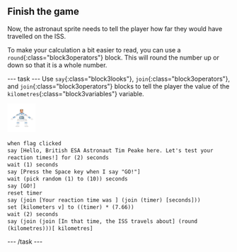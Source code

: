 ## Finish the game

Now, the astronaut sprite needs to tell the player how far they would have travelled on the ISS.

To make your calculation a bit easier to read, you can use a `round`{:class="block3operators"} block. This will round the number up or down so that it is a whole number.

--- task ---
Use `say`{:class="block3looks"}, `join`{:class="block3operators"}, and `join`{:class="block3operators"} blocks to tell the player the value of the `kilometres`{:class="block3variables"} variable.

![astronaut sprite](images/astro-sprite.png)

```blocks3
when flag clicked
say [Hello, British ESA Astronaut Tim Peake here. Let's test your reaction times!] for (2) seconds
wait (1) seconds
say [Press the Space key when I say "GO!"]
wait (pick random (1) to (10)) seconds
say [GO!]
reset timer
say (join [Your reaction time was ] (join (timer) [seconds]))
set [kilometers v] to ((timer) * (7.66))
wait (2) seconds
say (join (join [In that time, the ISS travels about] (round (kilometres)))[ kilometres]
```
--- /task ---



